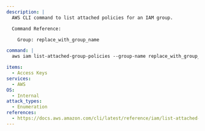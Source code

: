 ```yaml
---
description: |
  AWS CLI command to list attached policies for an IAM group.

  Command Reference:

  	Group: replace_with_group_name

command: |
  aws iam list-attached-group-policies --group-name replace_with_group_name

items:
  - Access Keys
services:
  - AWS
OS:
  - Internal
attack_types:
  - Enumeration
references:
  - https://docs.aws.amazon.com/cli/latest/reference/iam/list-attached-group-policies.html
---
```

